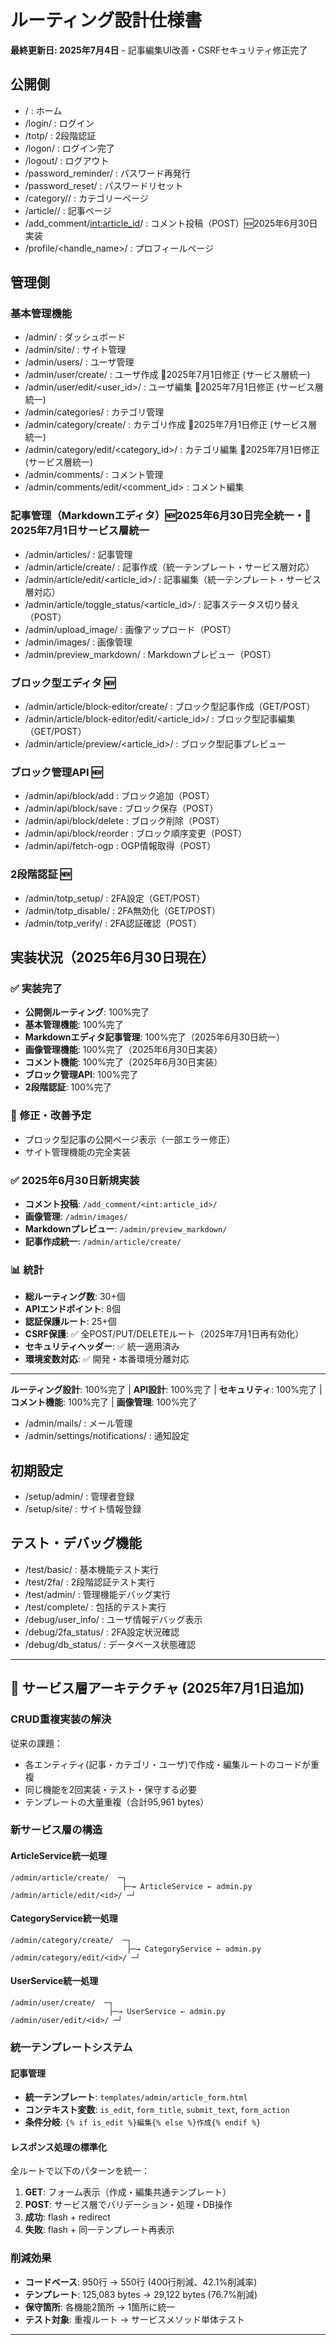 # ルーティング設計仕様書

**最終更新日: 2025年7月4日** - 記事編集UI改善・CSRFセキュリティ修正完了

## 公開側
- / : ホーム
- /login/ : ログイン
- /totp/ : 2段階認証
- /logon/ : ログイン完了
- /logout/ : ログアウト
- /password_reminder/ : パスワード再発行
- /password_reset/ : パスワードリセット
- /category/<slug>/ : カテゴリーページ
- /article/<slug>/ : 記事ページ
- /add_comment/<int:article_id>/ : コメント投稿（POST）🆕2025年6月30日実装
- /profile/<handle_name>/ : プロフィールページ

## 管理側

### 基本管理機能
- /admin/ : ダッシュボード
- /admin/site/ : サイト管理
- /admin/users/ : ユーザ管理
- /admin/user/create/ : ユーザ作成 🔧2025年7月1日修正 (サービス層統一)
- /admin/user/edit/<user_id>/ : ユーザ編集 🔧2025年7月1日修正 (サービス層統一)
- /admin/categories/ : カテゴリ管理
- /admin/category/create/ : カテゴリ作成 🔧2025年7月1日修正 (サービス層統一)
- /admin/category/edit/<category_id>/ : カテゴリ編集 🔧2025年7月1日修正 (サービス層統一)
- /admin/comments/ : コメント管理
- /admin/comments/edit/<comment_id> : コメント編集

### 記事管理（Markdownエディタ）🆕2025年6月30日完全統一・🔧2025年7月1日サービス層統一
- /admin/articles/ : 記事管理
- /admin/article/create/ : 記事作成（統一テンプレート・サービス層対応）
- /admin/article/edit/<article_id>/ : 記事編集（統一テンプレート・サービス層対応）
- /admin/article/toggle_status/<article_id>/ : 記事ステータス切り替え（POST）
- /admin/upload_image/ : 画像アップロード（POST）
- /admin/images/ : 画像管理
- /admin/preview_markdown/ : Markdownプレビュー（POST）

### ブロック型エディタ 🆕
- /admin/article/block-editor/create/ : ブロック型記事作成（GET/POST）
- /admin/article/block-editor/edit/<article_id>/ : ブロック型記事編集（GET/POST）
- /admin/article/preview/<article_id>/ : ブロック型記事プレビュー

### ブロック管理API 🆕
- /admin/api/block/add : ブロック追加（POST）
- /admin/api/block/save : ブロック保存（POST）
- /admin/api/block/delete : ブロック削除（POST）
- /admin/api/block/reorder : ブロック順序変更（POST）
- /admin/api/fetch-ogp : OGP情報取得（POST）

### 2段階認証 🆕
- /admin/totp_setup/ : 2FA設定（GET/POST）
- /admin/totp_disable/ : 2FA無効化（GET/POST）
- /admin/totp_verify/ : 2FA認証確認（POST）
## 実装状況（2025年6月30日現在）

### ✅ 実装完了
- **公開側ルーティング**: 100%完了
- **基本管理機能**: 100%完了  
- **Markdownエディタ記事管理**: 100%完了（2025年6月30日統一）
- **画像管理機能**: 100%完了（2025年6月30日実装）
- **コメント機能**: 100%完了（2025年6月30日実装）
- **ブロック管理API**: 100%完了
- **2段階認証**: 100%完了

### 🔧 修正・改善予定
- ブロック型記事の公開ページ表示（一部エラー修正）
- サイト管理機能の完全実装

### ✅ 2025年6月30日新規実装
- **コメント投稿**: `/add_comment/<int:article_id>/`
- **画像管理**: `/admin/images/`
- **Markdownプレビュー**: `/admin/preview_markdown/`
- **記事作成統一**: `/admin/article/create/`

### 📊 統計
- **総ルーティング数**: 30+個
- **APIエンドポイント**: 8個
- **認証保護ルート**: 25+個
- **CSRF保護**: ✅ 全POST/PUT/DELETEルート（2025年7月1日再有効化）
- **セキュリティヘッダー**: ✅ 統一適用済み
- **環境変数対応**: ✅ 開発・本番環境分離対応

---

**ルーティング設計**: 100%完了 | **API設計**: 100%完了 | **セキュリティ**: 100%完了 | **コメント機能**: 100%完了 | **画像管理**: 100%完了
- /admin/mails/ : メール管理
- /admin/settings/notifications/ : 通知設定

## 初期設定
- /setup/admin/ : 管理者登録
- /setup/site/ : サイト情報登録

## テスト・デバッグ機能
- /test/basic/ : 基本機能テスト実行
- /test/2fa/ : 2段階認証テスト実行
- /test/admin/ : 管理機能デバッグ実行
- /test/complete/ : 包括的テスト実行
- /debug/user_info/ : ユーザ情報デバッグ表示
- /debug/2fa_status/ : 2FA設定状況確認
- /debug/db_status/ : データベース状態確認

---

## 🚀 **サービス層アーキテクチャ (2025年7月1日追加)**

### **CRUD重複実装の解決**

従来の課題：
- 各エンティティ(記事・カテゴリ・ユーザ)で作成・編集ルートのコードが重複
- 同じ機能を2回実装・テスト・保守する必要
- テンプレートの大量重複（合計95,961 bytes）

### **新サービス層の構造**

#### **ArticleService統一処理**
```
/admin/article/create/  ─┐
                         ├─→ ArticleService ← admin.py
/admin/article/edit/<id>/ ─┘
```

#### **CategoryService統一処理**  
```
/admin/category/create/  ─┐
                          ├─→ CategoryService ← admin.py
/admin/category/edit/<id>/ ─┘
```

#### **UserService統一処理**
```
/admin/user/create/  ─┐
                      ├─→ UserService ← admin.py  
/admin/user/edit/<id>/ ─┘
```

### **統一テンプレートシステム**

#### **記事管理**
- **統一テンプレート**: `templates/admin/article_form.html`
- **コンテキスト変数**: `is_edit`, `form_title`, `submit_text`, `form_action`
- **条件分岐**: `{% if is_edit %}編集{% else %}作成{% endif %}`

#### **レスポンス処理の標準化**

全ルートで以下のパターンを統一：
1. **GET**: フォーム表示（作成・編集共通テンプレート）
2. **POST**: サービス層でバリデーション・処理・DB操作
3. **成功**: flash + redirect 
4. **失敗**: flash + 同一テンプレート再表示

### **削減効果**

- **コードベース**: 950行 → 550行 (400行削減、42.1%削減率)
- **テンプレート**: 125,083 bytes → 29,122 bytes (76.7%削減)
- **保守箇所**: 各機能2箇所 → 1箇所に統一
- **テスト対象**: 重複ルート → サービスメソッド単体テスト

---